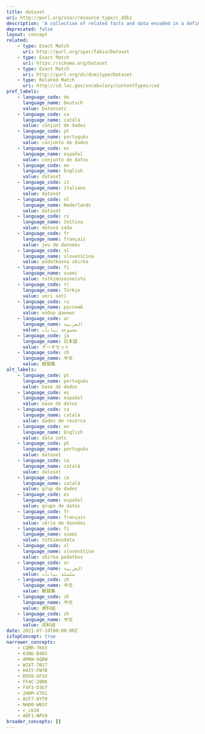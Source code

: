 ```yaml
---
title: dataset
uri: http://purl.org/coar/resource_type/c_ddb1
description: 'A collection of related facts and data encoded in a defined structure. [Source: Adapted from http://purl.org/spar/fabio/Dataset]'
deprecated: false
layout: concept
related:
    - type: Exact Match
      uri: http://purl.org/spar/fabio/Dataset
    - type: Exact Match
      uri: https://schema.org/Dataset
    - type: Exact Match
      uri: http://purl.org/dc/dcmitype/Dataset
    - type: Related Match
      uri: http://id.loc.gov/vocabulary/contentTypes/cod
pref_labels:
    - language_code: de
      language_name: Deutsch
      value: Datensatz
    - language_code: ca
      language_name: català
      value: conjunt de dades
    - language_code: pt
      language_name: português
      value: conjunto de dados
    - language_code: es
      language_name: español
      value: conjunto de datos
    - language_code: en
      language_name: English
      value: dataset
    - language_code: it
      language_name: italiano
      value: dataset
    - language_code: nl
      language_name: Nederlands
      value: dataset
    - language_code: cs
      language_name: čeština
      value: datová sada
    - language_code: fr
      language_name: français
      value: jeu de données
    - language_code: sl
      language_name: slovenščina
      value: podatkovna zbirka
    - language_code: fi
      language_name: suomi
      value: tutkimusaineisto
    - language_code: tr
      language_name: Türkçe
      value: veri seti
    - language_code: ru
      language_name: русский
      value: набор данных
    - language_code: ar
      language_name: العربية
      value: مجموعة بيانات
    - language_code: ja
      language_name: 日本語
      value: データセット
    - language_code: zh
      language_name: 中文
      value: 数据集
alt_labels:
    - language_code: pt
      language_name: português
      value: base de dados
    - language_code: es
      language_name: español
      value: base de datos
    - language_code: ca
      language_name: català
      value: dades de recerca
    - language_code: en
      language_name: English
      value: data sets
    - language_code: pt
      language_name: português
      value: dataset
    - language_code: ca
      language_name: català
      value: dataset
    - language_code: ca
      language_name: català
      value: grup de dades
    - language_code: es
      language_name: español
      value: grupo de datos
    - language_code: fr
      language_name: français
      value: série de données
    - language_code: fi
      language_name: suomi
      value: tutkimusdata
    - language_code: sl
      language_name: slovenščina
      value: zbirka podatkov
    - language_code: ar
      language_name: العربية
      value: سلسلة بيانات
    - language_code: zh
      language_name: 中文
      value: 數據集
    - language_code: zh
      language_name: 中文
      value: 資料組
    - language_code: zh
      language_name: 中文
      value: 资料组
date: 2021-07-19T00:00:00Z
isTopConcept: true
narrower_concepts:
    - CQMR-7K63
    - 63NG-B465
    - AM6W-6QAW
    - W2XT-7017
    - H41Y-FW7B
    - DD58-GFSX
    - FF4C-28RK
    - FXF3-D3G7
    - 2H0M-X761
    - ACF7-8YT9
    - NHD0-W6SY
    - c_cb28
    - A8F1-NPV9
broader_concepts: []
---
```


